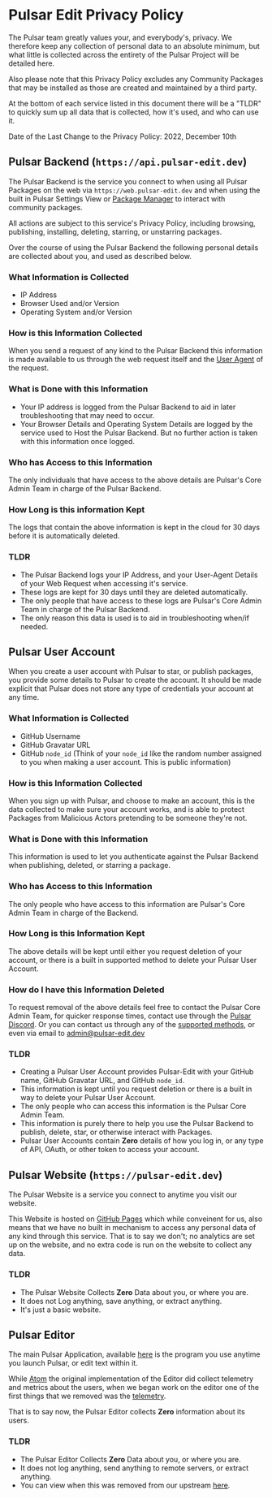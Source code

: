 # Pulsar Edit Privacy Policy

The Pulsar team greatly values your, and everybody's, privacy. We therefore keep any collection of personal data to an absolute minimum,
but what little is collected across the entirety of the Pulsar Project will be detailed here.

Also please note that this Privacy Policy excludes any Community Packages that may be installed as those are created and maintained by a third party.

At the bottom of each service listed in this document there will be a "TLDR" to quickly sum up all data that is collected, how it's used, and who can use it.

Date of the Last Change to the Privacy Policy:
2022, December 10th

## Pulsar Backend (`https://api.pulsar-edit.dev`)

The Pulsar Backend is the service you connect to when using all Pulsar Packages on the web via `https://web.pulsar-edit.dev` and when using the built in Pulsar Settings View or [Package Manager](https://github.com/pulsar-edit/ppm) to interact with community packages.

All actions are subject to this service's Privacy Policy, including browsing, publishing, installing, deleting, starring, or unstarring packages.

Over the course of using the Pulsar Backend the following personal details are collected about you, and used as described below.

### What Information is Collected

* IP Address
* Browser Used and/or Version
* Operating System and/or Version

### How is this Information Collected

When you send a request of any kind to the Pulsar Backend this information is made available to us through the web request itself and the [User Agent](https://developer.mozilla.org/en-US/docs/Web/HTTP/Headers/User-Agent) of the request.

### What is Done with this Information

* Your IP address is logged from the Pulsar Backend to aid in later troubleshooting that may need to occur.
* Your Browser Details and Operating System Details are logged by the service used to Host the Pulsar Backend. But no further action is taken with this information once logged.

### Who has Access to this Information

The only individuals that have access to the above details are Pulsar's Core Admin Team in charge of the Pulsar Backend.

### How Long is this information Kept

The logs that contain the above information is kept in the cloud for 30 days before it is automatically deleted.

### TLDR

* The Pulsar Backend logs your IP Address, and your User-Agent Details of your Web Request when accessing it's service.
* These logs are kept for 30 days until they are deleted automatically.
* The only people that have access to these logs are Pulsar's Core Admin Team in charge of the Pulsar Backend.
* The only reason this data is used is to aid in troubleshooting when/if needed.

## Pulsar User Account

When you create a user account with Pulsar to star, or publish packages, you provide some details to Pulsar to create the account.
It should be made explicit that Pulsar does not store any type of credentials your account at any time.

### What Information is Collected

* GitHub Username
* GitHub Gravatar URL
* GitHub `node_id` (Think of your `node_id` like the random number assigned to you when making a user account. This is public information)

### How is this Information Collected

When you sign up with Pulsar, and choose to make an account, this is the data collected to make sure your account works, and is able to protect Packages from Malicious Actors pretending to be someone they're not.

### What is Done with this Information

This information is used to let you authenticate against the Pulsar Backend when publishing, deleted, or starring a package.

### Who has Access to this Information

The only people who have access to this information are Pulsar's Core Admin Team in charge of the Backend.

### How Long is this Information Kept

The above details will be kept until either you request deletion of your account, or there is a built in supported method to delete your Pulsar User Account.

### How do I have this Information Deleted

To request removal of the above details feel free to contact the Pulsar Core Admin Team, for quicker response times, contact use through the [Pulsar Discord](https://discord.gg/7aEbB9dGRT).
Or you can contact us through any of the [supported methods](https://pulsar-edit.dev/community.html), or even via email to admin@pulsar-edit.dev

### TLDR

* Creating a Pulsar User Account provides Pulsar-Edit with your GitHub name, GitHub Gravatar URL, and GitHub `node_id`.
* This information is kept until you request deletion or there is a built in way to delete your Pulsar User Account.
* The only people who can access this information is the Pulsar Core Admin Team.
* This information is purely there to help you use the Pulsar Backend to publish, delete, star, or otherwise interact with Packages.
* Pulsar User Accounts contain **Zero** details of how you log in, or any type of API, OAuth, or other token to access your account.

## Pulsar Website (`https://pulsar-edit.dev`)

The Pulsar Website is a service you connect to anytime you visit our website.

This Website is hosted on [GitHub Pages](https://pages.github.com/) which while conveinent for us, also means that we have no built in mechanism to access any personal data of any kind through this service.
That is to say we don't; no analytics are set up on the website, and no extra code is run on the website to collect any data.

### TLDR

* The Pulsar Website Collects **Zero** Data about you, or where you are.
* It does not Log anything, save anything, or extract anything.
* It's just a basic website.

## Pulsar Editor

The main Pulsar Application, available [here](https://github.com/pulsar-edit/pulsar) is the program you use anytime you launch Pulsar, or edit text within it.

While [Atom](https://atom.io) the original implementation of the Editor did collect telemetry and metrics about the users, when we began work on the editor one of the first things that we removed was the [telemetry](https://github.com/pulsar-edit/pulsar/pull/40).

That is to say now, the Pulsar Editor collects **Zero** information about its users.

### TLDR

* The Pulsar Editor Collects **Zero** Data about you, or where you are.
* It does not log anything, send anything to remote servers, or extract anything.
* You can view when this was removed from our upstream [here](https://github.com/pulsar-edit/pulsar/pull/40).
